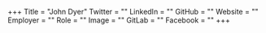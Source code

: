 +++
Title = "John Dyer"
Twitter = ""
LinkedIn = ""
GitHub = ""
Website = ""
Employer = ""
Role = ""
Image = ""
GitLab = ""
Facebook = ""
+++
